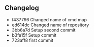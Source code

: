 ## Changelog
* f437796 Changed name of cmd map
* ed614dc Changed name of repository
* 3bb6a7d Setup second commit
* b3fa15f Setup commit
* 723aff8 first commit

